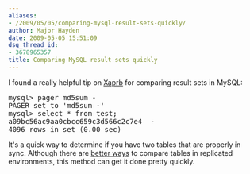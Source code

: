 ```yaml
---
aliases:
- /2009/05/05/comparing-mysql-result-sets-quickly/
author: Major Hayden
date: 2009-05-05 15:51:09
dsq_thread_id:
- 3678965357
title: Comparing MySQL result sets quickly
---
```


I found a really helpful tip on [Xaprb][1] for comparing result sets in MySQL:

<pre lang="html">mysql> pager md5sum -
PAGER set to 'md5sum -'
mysql> select * from test;
a09bc56ac9aa0cbcc659c3d566c2c7e4  -
4096 rows in set (0.00 sec)</pre>

It's a quick way to determine if you have two tables that are properly in sync. Although there are [better ways][2] to compare tables in replicated environments, this method can get it done pretty quickly.

 [1]: http://www.xaprb.com/blog/2009/03/25/mysql-command-line-tip-compare-result-sets/
 [2]: http://www.maatkit.org/doc/mk-table-checksum.html